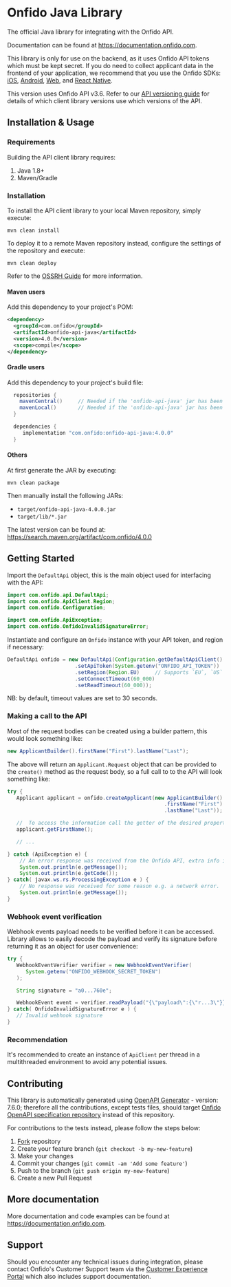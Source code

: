 # Onfido Java Library

The official Java library for integrating with the Onfido API.

Documentation can be found at <https://documentation.onfido.com>.

This library is only for use on the backend, as it uses Onfido API tokens which must be kept secret. If you do need to collect applicant data in the frontend of your application, we recommend that you use the Onfido SDKs: [iOS](https://github.com/onfido/onfido-ios-sdk), [Android](https://github.com/onfido/onfido-android-sdk), [Web](https://github.com/onfido/onfido-sdk-ui), and [React Native](https://github.com/onfido/react-native-sdk).

This version uses Onfido API v3.6. Refer to our [API versioning guide](https://developers.onfido.com/guide/api-versioning-policy#client-libraries) for details of which client library versions use which versions of the API.

## Installation & Usage

### Requirements

Building the API client library requires:

1. Java 1.8+
2. Maven/Gradle

### Installation

To install the API client library to your local Maven repository, simply execute:

```shell
mvn clean install
```

To deploy it to a remote Maven repository instead, configure the settings of the repository and execute:

```shell
mvn clean deploy
```

Refer to the [OSSRH Guide](http://central.sonatype.org/pages/ossrh-guide.html) for more information.

#### Maven users

Add this dependency to your project's POM:

```xml
<dependency>
  <groupId>com.onfido</groupId>
  <artifactId>onfido-api-java</artifactId>
  <version>4.0.0</version>
  <scope>compile</scope>
</dependency>
```

#### Gradle users

Add this dependency to your project's build file:

```groovy
  repositories {
    mavenCentral()     // Needed if the 'onfido-api-java' jar has been published to maven central.
    mavenLocal()       // Needed if the 'onfido-api-java' jar has been published to the local maven repo.
  }

  dependencies {
     implementation "com.onfido:onfido-api-java:4.0.0"
  }
```

#### Others

At first generate the JAR by executing:

```shell
mvn clean package
```

Then manually install the following JARs:

- `target/onfido-api-java-4.0.0.jar`
- `target/lib/*.jar`

The latest version can be found at: https://search.maven.org/artifact/com.onfido/4.0.0

## Getting Started

Import the `DefaultApi` object, this is the main object used for interfacing with the API:

```java
import com.onfido.api.DefaultApi;
import com.onfido.ApiClient.Region;
import com.onfido.Configuration;

import com.onfido.ApiException;
import com.onfido.OnfidoInvalidSignatureError;
```

Instantiate and configure an `Onfido` instance with your API token, and region if necessary:

```java
DefaultApi onfido = new DefaultApi(Configuration.getDefaultApiClient()
                      .setApiToken(System.getenv("ONFIDO_API_TOKEN"))
                      .setRegion(Region.EU)     // Supports `EU`, `US` and `CA`
                      .setConnectTimeout(60_000)
                      .setReadTimeout(60_000));
```

NB: by default, timeout values are set to 30 seconds.

### Making a call to the API

Most of the request bodies can be created using a builder pattern, this would look something like:

```java
new ApplicantBuilder().firstName("First").lastName("Last");
```

The above will return an `Applicant.Request` object that can be provided to the `create()` method as the request body, so a full call to to the API will look something like:

```java
try {
   Applicant applicant = onfido.createApplicant(new ApplicantBuilder()
                                                   .firstName("First")
                                                   .lastName("Last"));

   //  To access the information call the getter of the desired property on the object, for example:
   applicant.getFirstName();

   // ...

} catch (ApiException e) {
    // An error response was received from the Onfido API, extra info is available.
    System.out.println(e.getMessage());
    System.out.println(e.getCode());
} catch( javax.ws.rs.ProcessingException e ) {
    // No response was received for some reason e.g. a network error.
    System.out.println(e.getMessage());
}
```

### Webhook event verification

Webhook events payload needs to be verified before it can be accessed. Library allows to easily decode the payload and verify its signature before returning it as an object for user convenience:

```java
try {
   WebhookEventVerifier verifier = new WebhookEventVerifier(
      System.getenv("ONFIDO_WEBHOOK_SECRET_TOKEN")
   );

   String signature = "a0...760e";

   WebhookEvent event = verifier.readPayload("{\"payload\":{\"r...3\"}}", signature);
} catch( OnfidoInvalidSignatureError e ) {
   // Invalid webhook signature
}
```

### Recommendation

It's recommended to create an instance of `ApiClient` per thread in a multithreaded environment to avoid any potential issues.

## Contributing

This library is automatically generated using [OpenAPI Generator](https://openapi-generator.tech) - version: 7.6.0; therefore all the contributions, except tests files, should target [Onfido OpenAPI specification repository](https://github.com/onfido/onfido-openapi-spec/tree/master) instead of this repository.

For contributions to the tests instead, please follow the steps below:

1. [Fork](https://github.com/onfido/onfido-java/fork) repository
2. Create your feature branch (`git checkout -b my-new-feature`)
3. Make your changes
4. Commit your changes (`git commit -am 'Add some feature'`)
5. Push to the branch (`git push origin my-new-feature`)
6. Create a new Pull Request

## More documentation

More documentation and code examples can be found at <https://documentation.onfido.com>.

## Support

Should you encounter any technical issues during integration, please contact Onfido's Customer Support team
via the [Customer Experience Portal](https://public.support.onfido.com/) which also includes support documentation.
